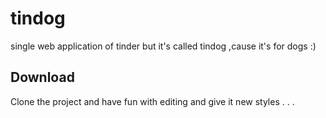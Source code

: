 # tindog
single web application of tinder but it's called tindog ,cause it's for dogs :)

## Download
Clone the project and have fun with editing and give it new styles  . . .
